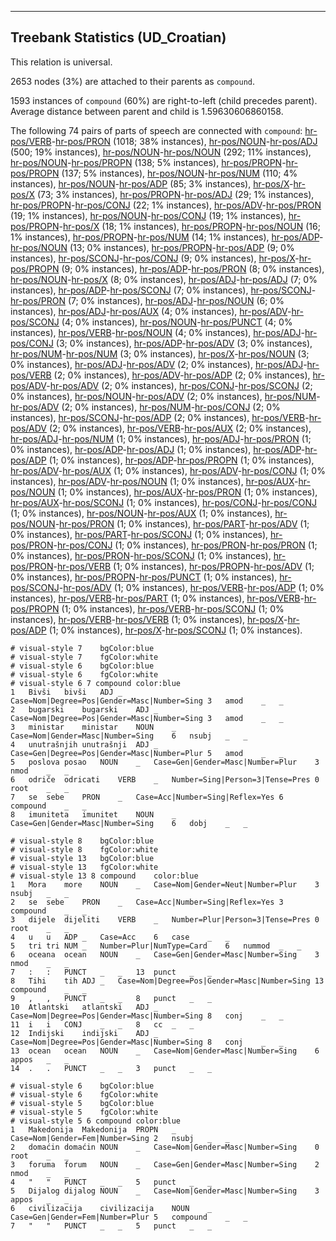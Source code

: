 

--------------------------------------------------------------------------------

## Treebank Statistics (UD_Croatian)

This relation is universal.

2653 nodes (3%) are attached to their parents as `compound`.

1593 instances of `compound` (60%) are right-to-left (child precedes parent).
Average distance between parent and child is 1.59630606860158.

The following 74 pairs of parts of speech are connected with `compound`: [hr-pos/VERB]()-[hr-pos/PRON]() (1018; 38% instances), [hr-pos/NOUN]()-[hr-pos/ADJ]() (500; 19% instances), [hr-pos/NOUN]()-[hr-pos/NOUN]() (292; 11% instances), [hr-pos/NOUN]()-[hr-pos/PROPN]() (138; 5% instances), [hr-pos/PROPN]()-[hr-pos/PROPN]() (137; 5% instances), [hr-pos/NOUN]()-[hr-pos/NUM]() (110; 4% instances), [hr-pos/NOUN]()-[hr-pos/ADP]() (85; 3% instances), [hr-pos/X]()-[hr-pos/X]() (73; 3% instances), [hr-pos/PROPN]()-[hr-pos/ADJ]() (29; 1% instances), [hr-pos/PROPN]()-[hr-pos/CONJ]() (22; 1% instances), [hr-pos/ADV]()-[hr-pos/PRON]() (19; 1% instances), [hr-pos/NOUN]()-[hr-pos/CONJ]() (19; 1% instances), [hr-pos/PROPN]()-[hr-pos/X]() (18; 1% instances), [hr-pos/PROPN]()-[hr-pos/NOUN]() (16; 1% instances), [hr-pos/PROPN]()-[hr-pos/NUM]() (14; 1% instances), [hr-pos/ADP]()-[hr-pos/NOUN]() (13; 0% instances), [hr-pos/PROPN]()-[hr-pos/ADP]() (9; 0% instances), [hr-pos/SCONJ]()-[hr-pos/CONJ]() (9; 0% instances), [hr-pos/X]()-[hr-pos/PROPN]() (9; 0% instances), [hr-pos/ADP]()-[hr-pos/PRON]() (8; 0% instances), [hr-pos/NOUN]()-[hr-pos/X]() (8; 0% instances), [hr-pos/ADJ]()-[hr-pos/ADJ]() (7; 0% instances), [hr-pos/ADP]()-[hr-pos/SCONJ]() (7; 0% instances), [hr-pos/SCONJ]()-[hr-pos/PRON]() (7; 0% instances), [hr-pos/ADJ]()-[hr-pos/NOUN]() (6; 0% instances), [hr-pos/ADJ]()-[hr-pos/AUX]() (4; 0% instances), [hr-pos/ADV]()-[hr-pos/SCONJ]() (4; 0% instances), [hr-pos/NOUN]()-[hr-pos/PUNCT]() (4; 0% instances), [hr-pos/VERB]()-[hr-pos/NOUN]() (4; 0% instances), [hr-pos/ADJ]()-[hr-pos/CONJ]() (3; 0% instances), [hr-pos/ADP]()-[hr-pos/ADV]() (3; 0% instances), [hr-pos/NUM]()-[hr-pos/NUM]() (3; 0% instances), [hr-pos/X]()-[hr-pos/NOUN]() (3; 0% instances), [hr-pos/ADJ]()-[hr-pos/ADV]() (2; 0% instances), [hr-pos/ADJ]()-[hr-pos/VERB]() (2; 0% instances), [hr-pos/ADV]()-[hr-pos/ADP]() (2; 0% instances), [hr-pos/ADV]()-[hr-pos/ADV]() (2; 0% instances), [hr-pos/CONJ]()-[hr-pos/SCONJ]() (2; 0% instances), [hr-pos/NOUN]()-[hr-pos/ADV]() (2; 0% instances), [hr-pos/NUM]()-[hr-pos/ADV]() (2; 0% instances), [hr-pos/NUM]()-[hr-pos/CONJ]() (2; 0% instances), [hr-pos/SCONJ]()-[hr-pos/ADP]() (2; 0% instances), [hr-pos/VERB]()-[hr-pos/ADV]() (2; 0% instances), [hr-pos/VERB]()-[hr-pos/AUX]() (2; 0% instances), [hr-pos/ADJ]()-[hr-pos/NUM]() (1; 0% instances), [hr-pos/ADJ]()-[hr-pos/PRON]() (1; 0% instances), [hr-pos/ADP]()-[hr-pos/ADJ]() (1; 0% instances), [hr-pos/ADP]()-[hr-pos/ADP]() (1; 0% instances), [hr-pos/ADP]()-[hr-pos/PROPN]() (1; 0% instances), [hr-pos/ADV]()-[hr-pos/AUX]() (1; 0% instances), [hr-pos/ADV]()-[hr-pos/CONJ]() (1; 0% instances), [hr-pos/ADV]()-[hr-pos/NOUN]() (1; 0% instances), [hr-pos/AUX]()-[hr-pos/NOUN]() (1; 0% instances), [hr-pos/AUX]()-[hr-pos/PRON]() (1; 0% instances), [hr-pos/AUX]()-[hr-pos/SCONJ]() (1; 0% instances), [hr-pos/CONJ]()-[hr-pos/CONJ]() (1; 0% instances), [hr-pos/NOUN]()-[hr-pos/AUX]() (1; 0% instances), [hr-pos/NOUN]()-[hr-pos/PRON]() (1; 0% instances), [hr-pos/PART]()-[hr-pos/ADV]() (1; 0% instances), [hr-pos/PART]()-[hr-pos/SCONJ]() (1; 0% instances), [hr-pos/PRON]()-[hr-pos/CONJ]() (1; 0% instances), [hr-pos/PRON]()-[hr-pos/PRON]() (1; 0% instances), [hr-pos/PRON]()-[hr-pos/SCONJ]() (1; 0% instances), [hr-pos/PRON]()-[hr-pos/VERB]() (1; 0% instances), [hr-pos/PROPN]()-[hr-pos/ADV]() (1; 0% instances), [hr-pos/PROPN]()-[hr-pos/PUNCT]() (1; 0% instances), [hr-pos/SCONJ]()-[hr-pos/ADV]() (1; 0% instances), [hr-pos/VERB]()-[hr-pos/ADP]() (1; 0% instances), [hr-pos/VERB]()-[hr-pos/PART]() (1; 0% instances), [hr-pos/VERB]()-[hr-pos/PROPN]() (1; 0% instances), [hr-pos/VERB]()-[hr-pos/SCONJ]() (1; 0% instances), [hr-pos/VERB]()-[hr-pos/VERB]() (1; 0% instances), [hr-pos/X]()-[hr-pos/ADP]() (1; 0% instances), [hr-pos/X]()-[hr-pos/SCONJ]() (1; 0% instances).


~~~ conllu
# visual-style 7	bgColor:blue
# visual-style 7	fgColor:white
# visual-style 6	bgColor:blue
# visual-style 6	fgColor:white
# visual-style 6 7 compound	color:blue
1	Bivši	bivši	ADJ	_	Case=Nom|Degree=Pos|Gender=Masc|Number=Sing	3	amod	_	_
2	bugarski	bugarski	ADJ	_	Case=Nom|Degree=Pos|Gender=Masc|Number=Sing	3	amod	_	_
3	ministar	ministar	NOUN	_	Case=Nom|Gender=Masc|Number=Sing	6	nsubj	_	_
4	unutrašnjih	unutrašnji	ADJ	_	Case=Gen|Degree=Pos|Gender=Masc|Number=Plur	5	amod	_	_
5	poslova	posao	NOUN	_	Case=Gen|Gender=Masc|Number=Plur	3	nmod	_	_
6	odriče	odricati	VERB	_	Number=Sing|Person=3|Tense=Pres	0	root	_	_
7	se	sebe	PRON	_	Case=Acc|Number=Sing|Reflex=Yes	6	compound	_	_
8	imuniteta	imunitet	NOUN	_	Case=Gen|Gender=Masc|Number=Sing	6	dobj	_	_

~~~


~~~ conllu
# visual-style 8	bgColor:blue
# visual-style 8	fgColor:white
# visual-style 13	bgColor:blue
# visual-style 13	fgColor:white
# visual-style 13 8 compound	color:blue
1	Mora	more	NOUN	_	Case=Nom|Gender=Neut|Number=Plur	3	nsubj	_	_
2	se	sebe	PRON	_	Case=Acc|Number=Sing|Reflex=Yes	3	compound	_	_
3	dijele	dijeliti	VERB	_	Number=Plur|Person=3|Tense=Pres	0	root	_	_
4	u	u	ADP	_	Case=Acc	6	case	_	_
5	tri	tri	NUM	_	Number=Plur|NumType=Card	6	nummod	_	_
6	oceana	ocean	NOUN	_	Case=Gen|Gender=Masc|Number=Sing	3	nmod	_	_
7	:	:	PUNCT	_	_	13	punct	_	_
8	Tihi	tih	ADJ	_	Case=Nom|Degree=Pos|Gender=Masc|Number=Sing	13	compound	_	_
9	,	,	PUNCT	_	_	8	punct	_	_
10	Atlantski	atlantski	ADJ	_	Case=Nom|Degree=Pos|Gender=Masc|Number=Sing	8	conj	_	_
11	i	i	CONJ	_	_	8	cc	_	_
12	Indijski	indijski	ADJ	_	Case=Nom|Degree=Pos|Gender=Masc|Number=Sing	8	conj	_	_
13	ocean	ocean	NOUN	_	Case=Nom|Gender=Masc|Number=Sing	6	appos	_	_
14	.	.	PUNCT	_	_	3	punct	_	_

~~~


~~~ conllu
# visual-style 6	bgColor:blue
# visual-style 6	fgColor:white
# visual-style 5	bgColor:blue
# visual-style 5	fgColor:white
# visual-style 5 6 compound	color:blue
1	Makedonija	Makedonija	PROPN	_	Case=Nom|Gender=Fem|Number=Sing	2	nsubj	_	_
2	domaćin	domaćin	NOUN	_	Case=Nom|Gender=Masc|Number=Sing	0	root	_	_
3	foruma	forum	NOUN	_	Case=Gen|Gender=Masc|Number=Sing	2	nmod	_	_
4	"	"	PUNCT	_	_	5	punct	_	_
5	Dijalog	dijalog	NOUN	_	Case=Nom|Gender=Masc|Number=Sing	3	appos	_	_
6	civilizacija	civilizacija	NOUN	_	Case=Gen|Gender=Fem|Number=Plur	5	compound	_	_
7	"	"	PUNCT	_	_	5	punct	_	_

~~~


